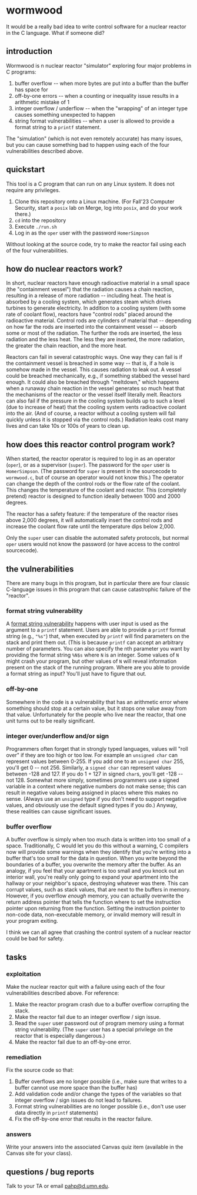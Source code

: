 # wormwood
It would be a really bad idea to write control software for a nuclear reactor in the C language. What if someone did?

## introduction
Wormwood is n nuclear reactor "simulator" exploring four major problems in C programs:

 1. buffer overflow -- when more bytes are put into a buffer than the buffer has space for
 1. off-by-one errors -- when a counting or inequality issue results in a arithmetic mistake of 1
 1. integer overflow / underflow -- when the "wrapping" of an integer type causes something unexpected to happen
 1. string format vulnerabilities -- when a user is allowed to provide a format string to a `printf` statement.

The "simulation" (which is not even remotely accurate) has many issues, but you can cause something bad to happen using each of the four vulnerabilities described above.

## quickstart

This tool is a C program that can run on any Linux system. It does not require any privileges.

 1. Clone this repository onto a Linux machine. (For Fall'23 Computer Security, start a `posix` lab on Merge, log into `posix`, and do your work there.)
 1. `cd` into the repository
 1. Execute `./run.sh`
 1. Log in as the `oper` user with the password `HomerSimpson`

Without looking at the source code, try to make the reactor fail using each of the four vulnerabilities.

## how do nuclear reactors work?

In short, nuclear reactors have enough radioactive material in a small space (the "containment vessel") that the radiation causes a chain reaction, resulting in a release of more radiation -- including heat. The heat is absorbed by a cooling system, which generates steam which drives turbines to generate electricity. In addition to a cooling system (with some rate of coolant flow), reactors have "control rods" placed around the radioactive material. Control rods are cylinders of material that -- depending on how far the rods are inserted into the containment vessel -- absorb some or most of the radiation. The further the rods are inserted, the less radiation and the less heat. The less they are inserted, the more radiation, the greater the chain reaction, and the more heat.

Reactors can fail in several catastrophic ways. One way they can fail is if the containment vessel is breached in some way -- that is, if a hole is somehow made in the vessel. This causes radiation to leak out. A vessel could be breached mechanically, e.g., if something stabbed the vessel hard enough. It could also be breached through "meltdown," which happens when a runaway chain reaction in the vessel generates so much heat that the mechanisms of the reactor or the vessel itself literally melt. Reactors can also fail if the pressure in the cooling system builds up to such a level (due to increase of heat) that the cooling system vents radioactive coolant into the air. (And of course, a reactor without a cooling system will fail quickly unless it is stopped via the control rods.) Radiation leaks cost many lives and can take 10s or 100s of years to clean up.

## how does this reactor control program work?

When started, the reactor operator is required to log in as an operator (`oper`), or as a supervisor (`super`). The password for the `oper` user is `HomerSimpson`. (The password for `super` is present in the sourcecode to `wormwood.c`, but of course an operator would not know this.) The operator can change the depth of the control rods or the flow rate of the coolant. This changes the temperature of the coolant and reactor. This (completely pretend) reactor is designed to function ideally between 1000 and 2000 degrees.

The reactor has a safety feature: if the temperature of the reactor rises above 2,000 degrees, it will automatically insert the control rods and increase the coolant flow rate until the temperature dips below 2,000. 

Only the `super` user can disable the automated safety protocols, but normal `oper` users would not know the password (or have access to the control sourcecode).

## the vulnerabilities

There are many bugs in this program, but in particular there are four classic C-language issues in this program that can cause catastrophic failure of the "reactor".

### format string vulnerability

A [format string vulnerability](https://axcheron.github.io/exploit-101-format-strings/) happens with user input is used as the argument to a `printf` statement. Users are able to provide a `printf` format string (e.g., `"%s"`) that, when executed by `printf` will find parameters on the stack and print them out. (This is because `printf` can accept an arbitrary number of parameters. You can also specify the nth parameter you want by providing the format string `%N$s` where `N` is an integer. Some values of `N` might crash your program, but other values of `N` will reveal information present on the stack of the running program. Where are you able to provide a format string as input? You'll just have to figure that out.

### off-by-one

Somewhere in the code is a vulnerability that has an arithmetic error where something should stop at a certain value, but it stops one value away from that value. Unfortunately for the people who live near the reactor, that one unit turns out to be really significant.

### integer over/underflow and/or sign

Programmers often forget that in strongly typed languages, values will "roll over" if they are too high or too low. For example an `unsigned char` can represent values between 0-255. If you add one to an `unsigned char` 255, you'll get 0 -- not 256. Similarly, a `signed char` can represent values between -128 and 127. If you do 1 + 127 in signed `char`s, you'll get -128 -- not 128. Somewhat more simply, sometimes programmers use a signed variable in a context where negative numbers do not make sense; this can result in negative values being assigned in places where this makes no sense. (Always use an `unsigned` type if you don't need to support negative values, and obviously use the default signed types if you do.) Anyway, these realities can cause significant issues.

### buffer overflow

A buffer overflow is simply when too much data is written into too small of a space. Traditionally, C would let you do this without a warning, C compilers now will provide some warnings when they identify that you're writing into a buffer that's too small for the data in question. When you write beyond the boundaries of a buffer, you overwrite the memory after the buffer. As an analogy, if you feel that your apartment is too small and you knock out an interior wall, you're really only going to expand your apartment into the hallway or your neighbor's space, destroying whatever was there. This can corrupt values, such as stack values, that are next to the buffers in memory. However, if you overflow *enough* memory, you can actually overwrite the return address pointer that tells the function where to set the instruction pointer upon returning from the function. Setting the instruction pointer to non-code data, non-executable memory, or invalid memory will result in your program exiting. 

I think we can all agree that crashing the control system of a nuclear reactor could be bad for safety.

## tasks

### exploitation

Make the nuclear reactor quit with a failure using each of the four vulnerabilities described above. For reference:

 1. Make the reactor program crash due to a buffer overflow corrupting the stack.
 2. Make the reactor fail due to an integer overflow / sign issue.
 3. Read the `super` user password out of program memory using a format string vulnerability. (The `super` user has a special privilege on the reactor that is especially dangerous.)
 4. Make the reactor fail due to an off-by-one error.

### remediation

Fix the source code so that:
 1. Buffer overflows are no longer possible (i.e., make sure that writes to a buffer cannot use more space than the buffer has)
 2. Add validation code and/or change the types of the variables so that integer overflow / sign issues do not lead to failures.
 3. Format string vulnerabilities are no longer possible (i.e., don't use user data directly in `printf` statements)
 4. Fix the off-by-one error that results in the reactor failure.

### answers

Write your answers into the associated Canvas quiz item (available in the Canvas site for your class).

## questions / bug reports

Talk to your TA or email [pahp@d.umn.edu](mailto:pahp@d.umn.edu).



